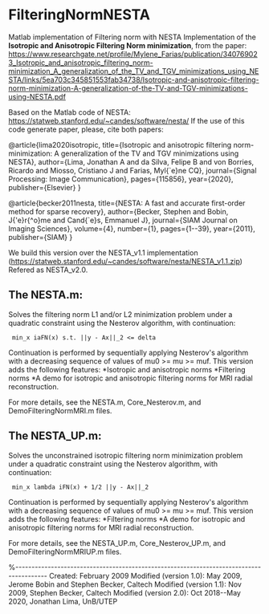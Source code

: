 # FilteringNormNESTA
Matlab implementation of Filtering norm with NESTA
Implementation of the **Isotropic and Anisotropic Filtering Norm minimization**, from the paper: https://www.researchgate.net/profile/Mylene_Farias/publication/340769023_Isotropic_and_anisotropic_filtering_norm-minimization_A_generalization_of_the_TV_and_TGV_minimizations_using_NESTA/links/5ea703c345851553fab34738/Isotropic-and-anisotropic-filtering-norm-minimization-A-generalization-of-the-TV-and-TGV-minimizations-using-NESTA.pdf

Based on the Matlab code of NESTA: 
https://statweb.stanford.edu/~candes/software/nesta/
If the use of this code generate paper, please, cite both papers:

@article{lima2020isotropic,
  title={Isotropic and anisotropic filtering norm-minimization: A generalization of the TV and TGV minimizations using NESTA},
  author={Lima, Jonathan A and da Silva, Felipe B and von Borries, Ricardo and Miosso, Cristiano J and Farias, Myl{\`e}ne CQ},
  journal={Signal Processing: Image Communication},
  pages={115856},
  year={2020},
  publisher={Elsevier}
}

@article{becker2011nesta,
  title={NESTA: A fast and accurate first-order method for sparse recovery},
  author={Becker, Stephen and Bobin, J{\'e}r{\^o}me and Cand{\`e}s, Emmanuel J},
  journal={SIAM Journal on Imaging Sciences},
  volume={4},
  number={1},
  pages={1--39},
  year={2011},
  publisher={SIAM}
}


We build this version over the NESTA_v1.1 implementation (https://statweb.stanford.edu/~candes/software/nesta/NESTA_v1.1.zip)
Refered as NESTA_v2.0.

## The NESTA.m:
Solves the filtering norm L1 and/or L2 minimization problem under a quadratic constraint using the Nesterov algorithm, with continuation:

     min_x iaFN(x) s.t. ||y - Ax||_2 <= delta
 
 Continuation is performed by sequentially applying Nesterov's algorithm with a decreasing sequence of values of  mu0 >= mu >= muf.
This version adds the following features:
*Isotropic and anisotropic norms
*Filtering norms
*A demo for isotropic and anisotropic filtering norms for MRI radial reconstruction. 

For more details, see the NESTA.m, Core_Nesterov.m, and DemoFilteringNormMRI.m files.


## The NESTA_UP.m:
Solves the unconstrained isotropic filtering norm minimization problem under a quadratic constraint using the Nesterov algorithm, with continuation:

     min_x lambda iFN(x) + 1/2 ||y - Ax||_2
 
 Continuation is performed by sequentially applying Nesterov's algorithm with a decreasing sequence of values of  mu0 >= mu >= muf.
This version adds the following features:
*Filtering norms
*A demo for isotropic and anisotropic filtering norms for MRI radial reconstruction. 

For more details, see the NESTA_UP.m, Core_Nesterov_UP.m, and DemoFilteringNormMRIUP.m files.

%----------------------------------------------------------------------------------------
 Created: February 2009
 Modified (version 1.0): May 2009, Jerome Bobin and Stephen Becker, Caltech
 Modified (version 1.1): Nov 2009, Stephen Becker, Caltech
 Modified (version 2.0): Oct 2018--May 2020, Jonathan Lima, UnB/UTEP
 











